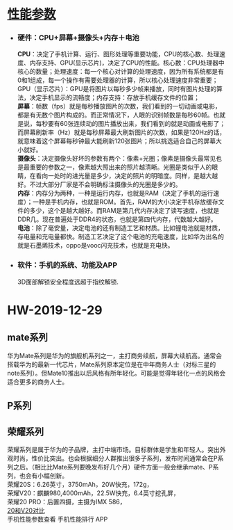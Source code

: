# [性能参数](https://baijiahao.baidu.com/s?id=1607760970221198885&wfr=spider&for=pc)
- ### **硬件**：CPU+屏幕+摄像头+内存＋电池
  **CPU**：决定了手机计算、运行、图形处理等重要功能，CPU的核心数、处理速度、内存支持、GPU(显示芯片)，决定了CPU的性能。核心数：CPU处理器中核心的数量；处理速度：每一个核心对计算的处理速度，因为所有系统都是有0和1组成，每一个操作有需要处理器的计算，所以核心处理速度非常重要；GPU（显示芯片）：GPU是将图片以每秒多少帧来播放，同时有图片处理的算法，决定手机显示的流畅度；内存支持：存放手机缓存文件的位置；  
  **屏幕**：帧数（fps）就是每秒播放图片的次数，我们看到的一切动画或电影，都是有无数个图片构成的。而正常情况下，人眼的识别帧数是每秒60帧。也就是说，每秒要有60张连续动的图片播放出来，我们看到的就是动画或电影了；而屏幕刷新率（Hz）就是每秒屏幕最大刷新图片的次数，如果是120Hz的话，就意味着这个屏幕每秒钟最大能刷新120张图片；所以挑选适合自己的屏幕大小就好。  
  **摄像头**：决定摄像头好坏的参数有两个：像素+光圈；像素是摄像头最常见也是最重要的参数之一，像素越大照出来的照片越清晰。光圈是类似于人的眼睛，在看向一处时的进光量是多少，决定的照片的明暗度。同样，是越大越好。不过大部分厂家是不会明确标注摄像头的光圈是多少的。  
  **内存**：内存分为两种，一种是运行内存，也就是RAM（决定了手机的运行速度）；一种是手机内存，也就是ROM。首先，RAM的大小决定手机存放缓存文件的多少，这个是越大越好。而RAM是第几代内存决定了读写速度，也就是DDR几。现在普遍处于DDR4的状态，也就是第四代内存，代数越大越好。  
  **电池**：除了毫安量，决定电池的还有制造工艺和材质。比如锂电池就是材质，存电量和充电量都快。制造工艺决定了这个电池的充电速度，比如华为出名的就是石墨烯技术，oppo是vooc闪充技术，也就是充电快。

- ### **软件**：手机的系统、功能及APP
  3D面部解锁安全程度远超于指纹解锁.

# HW-2019-12-29
## mate系列
华为Mate系列是华为的旗舰机系列之一，主打商务续航，屏幕大续航高。通常会搭载华为的最新一代芯片，Mate系列原本定位是在中年商务人士（对标三星的note系列）。但Mate10推出以后风格有所年轻化。可能是觉得年轻化一点的风格会适合更多的商务人士。
## P系列

## 荣耀系列
荣耀系列是属于华为的子品牌，主打中端市场。目标群体是学生和年轻人。突出外观时尚，性价比突出。也会根据细分人群推出很多子系列，发布时间通常会在P系列之后。（相比比Mate系列要晚发布好几个月）硬件方面一般会继承mate、P系列，也会有小幅创新。  
荣耀20S：6.26英寸，3750mAh，20W快充，172g，  
荣耀V20：麒麟980,4000mAh，22.5W快充，6.4英寸挖孔屏，  
荣耀20 PRO：后置四摄，主摄为IMX 586，  
[ 20和V20对比](https://www.52z.com/jiaocheng/165382.html)  
手机性能参数查看 手机性能排行 APP